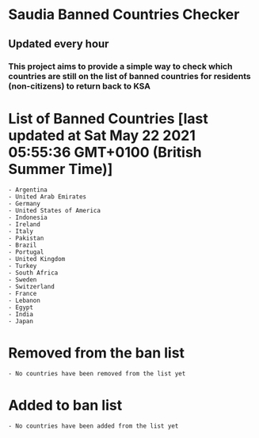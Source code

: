 
# Saudia Banned Countries Checker

## Updated every hour

### This project aims to provide a simple way to check which countries are still on the list of banned countries for residents (non-citizens) to return back to KSA

# List of Banned Countries [last updated at Sat May 22 2021 05:55:36 GMT+0100 (British Summer Time)]

    - Argentina
	- United Arab Emirates
	- Germany
	- United States of America
	- Indonesia
	- Ireland
	- Italy
	- Pakistan
	- Brazil
	- Portugal
	- United Kingdom
	- Turkey
	- South Africa
	- Sweden
	- Switzerland
	- France
	- Lebanon
	- Egypt
	- India
	- Japan

# Removed from the ban list

    - No countries have been removed from the list yet

# Added to ban list

    - No countries have been added from the list yet

    